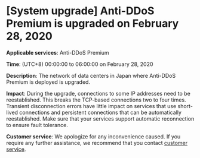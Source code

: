 # \[System upgrade\] Anti-DDoS Premium is upgraded on February 28, 2020

**Applicable services**: Anti-DDoS Premium

**Time**: \(UTC+8\) 00:00:00 to 06:00:00 on February 28, 2020

**Description**: The network of data centers in Japan where Anti-DDoS Premium is deployed is upgraded.

**Impact**: During the upgrade, connections to some IP addresses need to be reestablished. This breaks the TCP-based connections two to four times. Transient disconnection errors have little impact on services that use short-lived connections and persistent connections that can be automatically reestablished. Make sure that your services support automatic reconnection to ensure fault tolerance.

**Customer service**: We apologize for any inconvenience caused. If you require any further assistance, we recommend that you contact [customer service](https://www.aliyun.com/contact?from=announcement).

